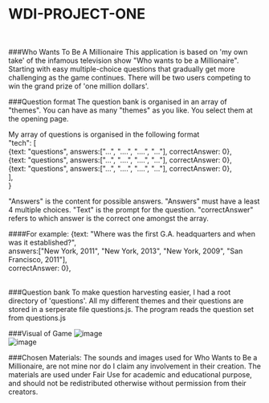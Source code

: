 # WDI-PROJECT-ONE 
<br>

###Who Wants To Be A Millionaire 
This application is based on 'my own take' of the infamous television show "Who wants to be a Millionaire". Starting with easy multiple-choice questions that gradually get more challenging as the game continues. There will be two users competing to win the grand prize of 'one million dollars'.
<br>

###Question format
The question bank is organised in an array of "themes". You can have as many "themes" as you like. You select them at the opening page.

My array of questions is organised in the following format
<br>
"tech": [ <br>
  {text: "questions", answers:["...", "....", "....", "..."], correctAnswer: 0}, <br>
  {text: "questions", answers:["...", "....", "....", "..."], correctAnswer: 0}, <br>
  {text: "questions", answers:["...", "....", "....", "..."], correctAnswer: 0}, <br>
   ], <br>
} <br>

"Answers" is the content for possible answers. "Answers" must have a least 4 multiple choices. 
"Text" is the prompt for the question. 
"correctAnswer" refers to which answer is the correct one amongst the array. 

####For example: 
{text: "Where was the first G.A. headquarters and when was it established?", <br>
answers:["New York, 2011", "New York, 2013", "New York, 2009", "San Francisco, 2011"], <br>
correctAnswer: 0}, <br>
<br>

###Question bank
To make question harvesting easier, I had a root directory of 'questions'. All my different themes and their questions are stored in a serperate file questions.js. The program reads the question set from questions.js
<br>

###Visual of Game 
![image](http://i.imgur.com/a2Qrhqo.jpg)
<br>
![image](http://i.imgur.com/L8IIO3m.png)
<br>

###Chosen Materials:
The sounds and images used for Who Wants to Be a Millionaire, are not mine nor do I claim any involvement in their creation. The materials are used under Fair Use for academic and educational purpose, and should not be redistributed otherwise without permission from their creators.
